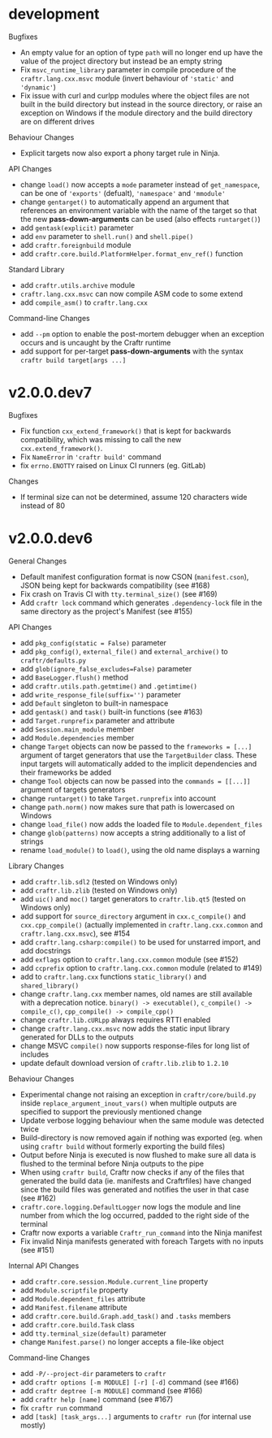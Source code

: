 # development

Bugfixes

- An empty value for an option of type `path` will no longer end up have the
  value of the project directory but instead be an empty string
- Fix `msvc_runtime_library` parameter in compile procedure of the
  `craftr.lang.cxx.msvc` module (invert behaviour of `'static'` and `'dynamic'`)
- Fix issue with curl and curlpp modules where the object files are not built
  in the build directory but instead in the source directory, or raise an
  exception on Windows if the module directory and the build directory are on
  different drives

Behaviour Changes

- Explicit targets now also export a phony target rule in Ninja.

API Changes

- change `load()` now accepts a `mode` parameter instead of `get_namespace`,
  can be one of `'exports'` (defualt), `'namespace'` and `'mmodule'`
- change `gentarget()` to automatically append an argument that references an
  environment variable with the name of the target so that the new
  **pass-down-arguments** can be used (also effects `runtarget()`)
- add `gentask(explicit)` parameter
- add `env` parameter to `shell.run()` and `shell.pipe()`
- add `craftr.foreignbuild` module
- add `craftr.core.build.PlatformHelper.format_env_ref()` function

Standard Library

- add `craftr.utils.archive` module
- `craftr.lang.cxx.msvc` can now compile ASM code to some extend
- add `compile_asm()` to `craftr.lang.cxx`

Command-line Changes

- add `--pm` option to enable the post-mortem debugger when an exception
  occurs and is uncaught by the Craftr runtime
- add support for per-target **pass-down-arguments** with the syntax
  `craftr build target[args ...]`

# v2.0.0.dev7

Bugfixes

- Fix function `cxx_extend_framework()` that is kept for backwards compatibility,
  which was missing to call the new `cxx.extend_framework()`.
- Fix `NameError` in `'craftr build'` command
- fix `errno.ENOTTY` raised on Linux CI runners (eg. GitLab)

Changes

- If terminal size can not be determined, assume 120 characters wide
  instead of 80

# v2.0.0.dev6

General Changes

- Default manifest configuration format is now CSON (`manifest.cson`),
  JSON being kept for backwards compatibility (see #168)
- Fix crash on Travis CI with `tty.terminal_size()` (see #169)
- Add `craftr lock` command which generates `.dependency-lock` file in the
  same directory as the project's Manifest (see #155)

API Changes

- add `pkg_config(static = False)` parameter
- add `pkg_config()`, `external_file()` and `external_archive()` to `craftr/defaults.py`
- add `glob(ignore_false_excludes=False)` parameter
- add `BaseLogger.flush()` method
- add `craftr.utils.path.getmtime()` and `.getimtime()`
- add `write_response_file(suffix='')` parameter
- add `Default` singleton to built-in namespace
- add `gentask()` and `task()` built-in functions (see #163)
- add `Target.runprefix` parameter and attribute
- add `Session.main_module` member
- add `Module.dependencies` member
- change `Target` objects can now be passed to the `frameworks = [...]` argument
  of target generators that use the `TargetBuilder` class. These input targets
  will automatically added to the implicit dependencies and their frameworks
  be added
- change `Tool` objects can now be passed into the `commands = [[...]]` argument
  of targets generators
- change `runtarget()` to take `Target.runprefix` into account
- change `path.norm()` now makes sure that path is lowercased on Windows
- change `load_file()` now adds the loaded file to `Module.dependent_files`
- change `glob(patterns)` now accepts a string additionally to a list of strings
- rename `load_module()` to `load()`, using the old name displays a warning

Library Changes

- add `craftr.lib.sdl2` (tested on Windows only)
- add `craftr.lib.zlib` (tested on Windows only)
- add `uic()` and `moc()` target generators to `craftr.lib.qt5` (tested on Windows only)
- add support for `source_directory` argument in `cxx.c_compile()` and `cxx.cpp_compile()`
  (actually implemented in `craftr.lang.cxx.common` and `craftr.lang.cxx.msvc`), see #154
- add `craftr.lang.csharp:compile()` to be used for unstarred import, and add docstrings
- add `exflags` option to `craftr.lang.cxx.common` module (see #152)
- add `ccprefix` option to `craftr.lang.cxx.common` module (related to #149)
- add to `craftr.lang.cxx` functions `static_library()` and `shared_library()`
- change `craftr.lang.cxx` member names, old names are still available with a
  deprecation notice. `binary() -> executable()`, `c_compile() -> compile_c()`,
  `cpp_compile() -> compile_cpp()`
- change `craftr.lib.cURLpp` always requires RTTI enabled
- change `craftr.lang.cxx.msvc` now adds the static input library generated for DLLs to the outputs
- change MSVC `compile()` now supports response-files for long list of includes
- update default download version of `craftr.lib.zlib` to `1.2.10`

Behaviour Changes

- Experimental change not raising an exception in `craftr/core/build.py` inside
  `replace_argument_inout_vars()` when multiple outputs are specified to support
  the previously mentioned change
- Update verbose logging behaviour when the same module was detected twice
- Build-directory is now removed again if nothing was exported (eg. when
  using `craftr build` without formerly exporting the build files)
- Output before Ninja is executed is now flushed to make sure all data is
  flushed to the terminal before Ninja outputs to the pipe
- When using `craftr build`, Craftr now checks if any of the files that generated
  the build data (ie. manifests and Craftrfiles) have changed since the build
  files was generated and notifies the user in that case (see #162)
- `craftr.core.logging.DefaultLogger` now logs the module and line number from
  which the log occurred, padded to the right side of the terminal
- Craftr now exports a variable `Craftr_run_command` into the Ninja manifest
- Fix invalid Ninja manifests generated with foreach Targets with no inputs (see #151)

Internal API Changes

- add `craftr.core.session.Module.current_line` property
- add `Module.scriptfile` property
- add `Module.dependent_files` attribute
- add `Manifest.filename` attribute
- add `craftr.core.build.Graph.add_task()` and `.tasks` members
- add `craftr.core.build.Task` class
- add `tty.terminal_size(default)` parameter
- change `Manifest.parse()` no longer accepts a file-like object

Command-line Changes

- add `-P/--project-dir` parameters to `craftr`
- add `craftr options [-m MODULE] [-r] [-d]` command (see #166)
- add `craftr deptree [-m MODULE]` command (see #166)
- add `craftr help [name]` command (see #167)
- fix `craftr run` command
- add `[task] [task_args...]` arguments to `craftr run` (for internal use mostly)
